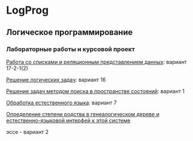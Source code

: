 # LogProg
## Логическое программирование
### Лабораторные работы и курсовой проект #

[Работа со списками и реляционным представлением данных](lab_1): вариант 17-2-1(2)

[Решение логических задач](lab_2): вариант 16

[Решение задач методом поиска в пространстве состояний](lab_3): вариант 1

[Обработка естественного языка](lab_4): вариант 7

[Определение степени родства в генеалогическом дереве и естественно-языковой интерфей к этой системе](cp) 

эссе - вариант 2